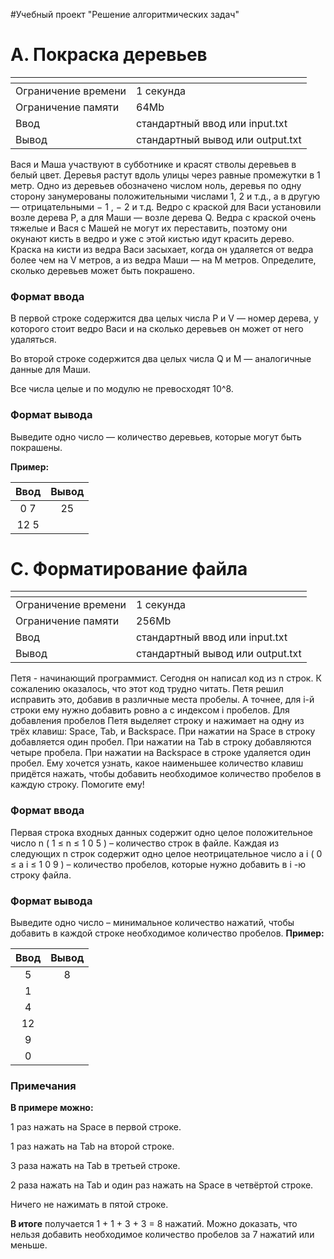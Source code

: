 #Учебный проект "Решение алгоритмических задач"
# A. Покраска деревьев

| <!-- -->            | <!-- -->                         |
|---------------------|----------------------------------|
| Ограничение времени | 1 секунда                        |
| Ограничение памяти  | 64Mb                             |
| Ввод	               | стандартный ввод или input.txt   |
| Вывод	              | стандартный вывод или output.txt |

Вася и Маша участвуют в субботнике и красят стволы деревьев в белый цвет. 
Деревья растут вдоль улицы через равные промежутки в 1 метр. Одно из деревьев
обозначено числом ноль, деревья по одну сторону занумерованы положительными
числами 1, 2 и т.д., а в другую — отрицательными − 1 , − 2 и т.д.
Ведро с краской для Васи установили возле дерева P, а для Маши — возле дерева
Q. Ведра с краской очень тяжелые и Вася с Машей не могут их переставить,
поэтому они окунают кисть в ведро и уже с этой кистью идут красить дерево.
Краска на кисти из ведра Васи засыхает, когда он удаляется от ведра более
чем на V метров, а из ведра Маши — на M метров. Определите, сколько деревьев
может быть покрашено.

### Формат ввода

В первой строке содержится два целых числа P и V — номер дерева, у которого
стоит ведро Васи и на сколько деревьев он может от него удаляться.

Во второй строке содержится два целых числа Q и M — аналогичные данные для
Маши.

Все числа целые и по модулю не превосходят 10^8.

### Формат вывода

Выведите одно число — количество деревьев, которые могут быть покрашены.

**Пример:**

| Ввод | Вывод |
|:----:|:-----:|
| 0 7  |  25   |
| 12 5 |       |

# C. Форматирование файла
| <!-- -->            | <!-- -->                         |
|---------------------|----------------------------------|
| Ограничение времени | 1 секунда                        |
| Ограничение памяти  | 256Mb                            |
| Ввод	               | стандартный ввод или input.txt   |
| Вывод	              | стандартный вывод или output.txt |

Петя - начинающий программист. Сегодня он написал код из n строк.
К сожалению оказалось, что этот код трудно читать. Петя решил
исправить это, добавив в различные места пробелы. А точнее, для
i-й строки ему нужно добавить ровно a с индексом i пробелов.
Для добавления пробелов Петя выделяет строку и нажимает на одну
из трёх клавиш: Space, Tab, и Backspace. При нажатии на Space в
строку добавляется один пробел. При нажатии на Tab в строку
добавляются четыре пробела. При нажатии на Backspace в строке
удаляется один пробел. Ему хочется узнать, какое наименьшее 
количество клавиш придётся нажать, чтобы добавить необходимое
количество пробелов в каждую строку. Помогите ему!

### Формат ввода
Первая строка входных данных содержит одно целое положительное число
n
(
1
≤
n
≤
1
0
5
)
– количество строк в файле.
Каждая из следующих
n
строк содержит одно целое неотрицательное число
a
i
(
0
≤
a
i
≤
1
0
9
)
– количество пробелов, которые нужно добавить в
i
-ю строку файла.

### Формат вывода
Выведите одно число – минимальное количество нажатий, чтобы добавить в каждой строке необходимое количество пробелов.
**Пример:**

| Ввод | Вывод |
|:----:|:-----:|
|  5   |   8   |
|  1   |       |
|  4   |       |
|  12  |       |
|  9   |       |
|  0   |       |

### Примечания
**В примере можно:**

1 раз нажать на Space в первой строке.

1 раз нажать на Tab на второй строке.

3 раза нажать на Tab в третьей строке.

2 раза нажать на Tab и один раз нажать на Space в четвёртой строке. 

Ничего не нажимать в пятой строке.

**В итоге** получается
1 + 1 + 3 + 3 = 8
нажатий. Можно доказать, что нельзя добавить необходимое количество пробелов за
7
нажатий или меньше.
